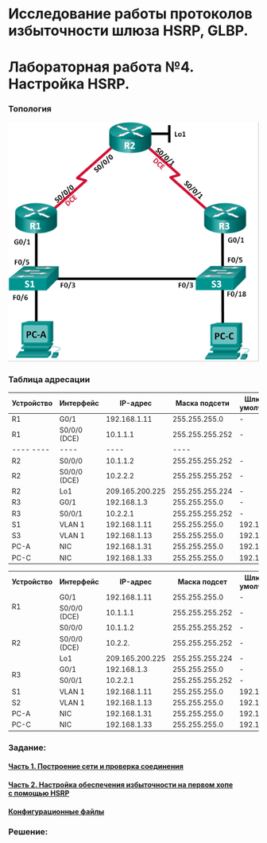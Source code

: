 # Исследование работы протоколов избыточности шлюза HSRP, GLBP.
# Лабораторная работа №4. Настройка HSRP.

### Топология
![network](network.png)

### Таблица адресации

| Устройство | Интерфейс | IP-адрес | Маска подсети | Шлюз по умолчанию |
| ---- | ---- | ---- | ---- | ----
| R1 | G0/1 | 192.168.1.11 | 255.255.255.0 |  - |
| R1 | S0/0/0 (DCE) | 10.1.1.1 | 255.255.255.252 |  - |
| ----  ---- | ---- | ---- | ----
| R2 | S0/0/0 | 10.1.1.2 | 255.255.255.252 |  - |
| R2 | S0/0/0 (DCE) | 10.2.2.2 | 255.255.255.252 |  - |
| R2 | Lo1 | 209.165.200.225 | 255.255.255.224 |  - |
| R3 | G0/1| 192.168.1.3 | 255.255.255.0 |  - |
| R3 | S0/0/1 | 10.2.2.1 | 255.255.255.252 |  - |
| S1 | VLAN 1| 192.168.1.11 | 255.255.255.0 |  192.168.1.1 | 
| S3 | VLAN 1 | 192.168.1.13 | 255.255.255.0 |  192.168.1.3 |
| PC-A | NIC | 192.168.1.31 | 255.255.255.0 | 192.168.1.1 |
| PC-C | NIC | 192.168.1.33 | 255.255.255.0 | 192.168.1.3 |

<table>
  <tr>
    <th>Устройство</th>
    <th>Интерфейс</th>
    <th>IP-адрес</th>
    <th>Маска подсет</th>
    <th>Шлюз по умолчанию</th>
  </tr>
  <tr>
    <td rowspan="2">R1</td>
    <td>G0/1</td>
    <td>192.168.1.11</td>
    <td>255.255.255.0</td>
    <td> - </td>
  </tr>
  <tr>
    <td>S0/0/0 (DCE)</td>
    <td>10.1.1.1</td>
    <td>255.255.255.252</td>
    <td> - </td>
  </tr>
  <tr>
    <td rowspan="3">R2</td>
    <td>S0/0/0</td>
    <td>10.1.1.2</td>
    <td>255.255.255.252</td>
    <td> - </td>
  </tr>
  <tr>
    <td>S0/0/0 (DCE)</td>
    <td>10.2.2.</td>
    <td>255.255.255.252</td>
    <td> - </td>
  </tr>
  <tr>
    <td>Lo1</td>
    <td>209.165.200.225</td>
    <td>255.255.255.224</td>
    <td> - </td>
  </tr>
  <tr>
    <td rowspan="2">R3</td>
    <td>G0/1</td>
    <td>192.168.1.3</td>
    <td>255.255.255.0</td>
    <td> - </td>
  </tr>
  <tr>
    <td>S0/0/1</td>
    <td>10.2.2.1</td>
    <td>255.255.255.252</td>
    <td> - </td>
  </tr>
  <tr>
    <td>S1</td>
    <td>VLAN 1</td>
    <td>192.168.1.11</td>
    <td>255.255.255.0</td>
    <td>192.168.1.1</td>
  </tr>
  <tr>
    <td>S2</td>
    <td>VLAN 1</td>
    <td>192.168.1.13</td>
    <td>255.255.255.0</td>
    <td>192.168.1.3</td>
  </tr>
  <tr>
    <td>PC-A</td>
    <td>NIC</td>
    <td>192.168.1.31</td>
    <td>255.255.255.0</td>
    <td>192.168.1.1</td>
  </tr>
  <tr>
    <td>PC-C</td>
    <td>NIC</td>
    <td>192.168.1.33</td>
    <td>255.255.255.0</td>
    <td>192.168.1.3</td>
  </tr>
</table>


### Задание:
#### [Часть 1. Построение сети и проверка соединения](README.md#)
#### [Часть 2. Настройка обеспечения избыточности на первом хопе с помощью HSRP](README.md#)
#### [Конфигурационные файлы ](README.md#конфигурационные-файлы-здесь)

### Решение:
